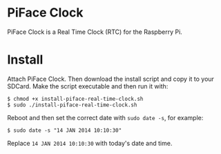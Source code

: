 PiFace Clock
============
PiFace Clock is a Real Time Clock (RTC) for the Raspberry Pi.

Install
=======
Attach PiFace Clock. Then download the install script and copy it to your
SDCard. Make the script executable and then run it with:

    $ chmod +x install-piface-real-time-clock.sh
    $ sudo ./install-piface-real-time-clock.sh

Reboot and then set the correct date with `sudo date -s`, for example:

    $ sudo date -s "14 JAN 2014 10:10:30"

Replace `14 JAN 2014 10:10:30` with today's date and time.
